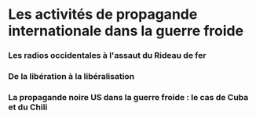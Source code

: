 # Les activités de propagande internationale dans la guerre froide

### Les radios occidentales à l'assaut du Rideau de fer

### De la libération à la libéralisation

### La propagande noire US dans la guerre froide : le cas de Cuba et du Chili





